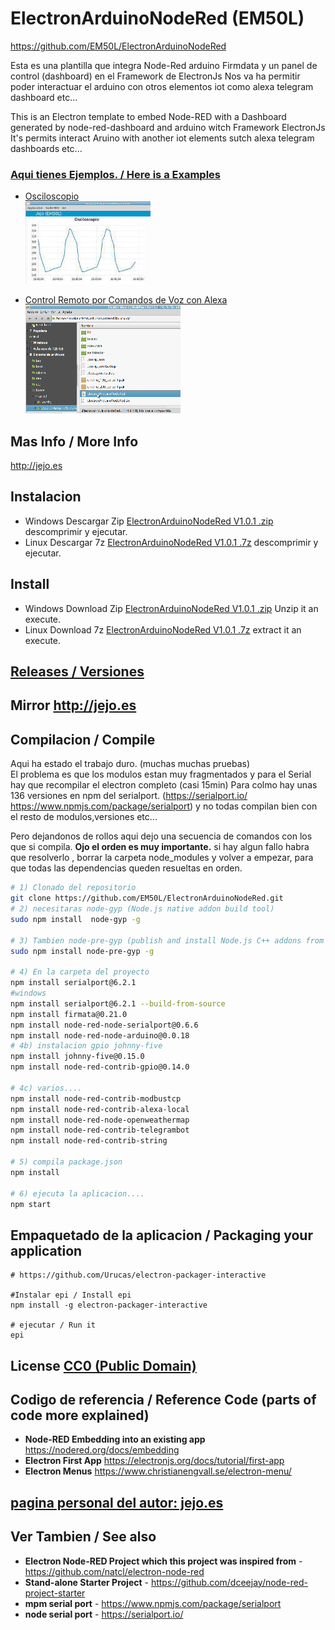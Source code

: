 
# ElectronArduinoNodeRed (EM50L)
https://github.com/EM50L/ElectronArduinoNodeRed

Esta es una plantilla que integra Node-Red arduino Firmdata y un panel de control (dashboard) en el Framework de ElectronJs
Nos va ha permitir poder interactuar el arduino con otros elementos iot como alexa telegram dashboard etc... 

This is an Electron template to embed Node-RED with a Dashboard generated by node-red-dashboard and arduino witch Framework ElectronJs
It's permits interact Aruino with another iot elements sutch alexa telegram dashboards etc... 

### [ Aqui tienes Ejemplos. / Here is a Examples](https://github.com/EM50L/ElectronArduinoNodeRed/tree/master/ejemplos)

* [ Osciloscopio ](https://github.com/EM50L/ElectronArduinoNodeRed/blob/master/ejemplos/Osciloscopio_Arduino/README.md)  
![](./ejemplos/Osciloscopio_Arduino/portada.jpg) 

* [ Control Remoto por Comandos de Voz con Alexa ](https://github.com/EM50L/ElectronArduinoNodeRed/blob/master/ejemplos/alexa1/README.md)  
![](./ejemplos/alexa1/portada.gif) 

## Mas Info / More Info 
http://jejo.es

## Instalacion 
- Windows Descargar Zip [ElectronArduinoNodeRed V1.0.1 .zip](https://github.com/EM50L/ElectronArduinoNodeRed/releases/download/v1.0.1/ElectronArduinoNodeRed-win32-ia32.zip) descomprimir y ejecutar.
- Linux Descargar 7z [ElectronArduinoNodeRed V1.0.1 .7z](https://github.com/EM50L/ElectronArduinoNodeRed/releases/download/v1.0.1/ElectronArduinoNodeRed-linux-x64-v1.0.1.7z) descomprimir y ejecutar.

## Install
- Windows Download Zip [ElectronArduinoNodeRed V1.0.1 .zip](https://github.com/EM50L/ElectronArduinoNodeRed/releases/download/v1.0.1/ElectronArduinoNodeRed-win32-ia32.zip) Unzip it an execute.
- Linux Download 7z [ElectronArduinoNodeRed V1.0.1 .7z](https://github.com/EM50L/ElectronArduinoNodeRed/releases/download/v1.0.1/ElectronArduinoNodeRed-linux-x64-v1.0.1.7z) extract it an execute.

## [Releases / Versiones](https://github.com/EM50L/ElectronArduinoNodeRed/releases/) 
## Mirror http://jejo.es
 
## Compilacion / Compile
Aqui ha estado el trabajo duro. (muchas muchas pruebas)  
El problema es que los modulos estan muy fragmentados y para el Serial hay que recompilar el electron completo (casi 15min) 
Para colmo hay unas 136 versiones en npm del serialport.
 (https://serialport.io/ https://www.npmjs.com/package/serialport)
 y no todas compilan bien con el resto de modulos,versiones etc...
 
 Pero dejandonos de rollos aqui dejo una secuencia de comandos con los que si compila.
 **Ojo el orden es muy importante.** si hay algun fallo habra que resolverlo , borrar la carpeta node_modules y volver a empezar, para que todas las dependencias queden resueltas en orden.
 
```bash
# 1) Clonado del repositorio
git clone https://github.com/EM50L/ElectronArduinoNodeRed.git
# 2) necesitaras node-gyp (Node.js native addon build tool)
sudo npm install  node-gyp -g

# 3) Tambien node-pre-gyp (publish and install Node.js C++ addons from binaries)
sudo npm install node-pre-gyp -g

# 4) En la carpeta del proyecto
npm install serialport@6.2.1
#windows 
npm install serialport@6.2.1 --build-from-source
npm install firmata@0.21.0
npm install node-red-node-serialport@0.6.6
npm install node-red-node-arduino@0.0.18
# 4b) instalacion gpio johnny-five
npm install johnny-five@0.15.0
npm install node-red-contrib-gpio@0.14.0

# 4c) varios....
npm install node-red-contrib-modbustcp
npm install node-red-contrib-alexa-local
npm install node-red-node-openweathermap
npm install node-red-contrib-telegrambot
npm install node-red-contrib-string

# 5) compila package.json
npm install

# 6) ejecuta la aplicacion....
npm start

```

## Empaquetado de la aplicacion / Packaging your application
```
# https://github.com/Urucas/electron-packager-interactive

#Instalar epi / Install epi
npm install -g electron-packager-interactive

# ejecutar / Run it
epi

```

## License [CC0 (Public Domain)](LICENSE.md)

## Codigo de referencia / Reference Code (parts of code more explained)
 - **Node-RED Embedding into an existing app** https://nodered.org/docs/embedding
 - **Electron First App** https://electronjs.org/docs/tutorial/first-app 
 - **Electron Menus** https://www.christianengvall.se/electron-menu/ 
 
 
## [pagina personal del autor: jejo.es](https://jejo.es/categories/node-red/)

## Ver Tambien / See also
 - **Electron Node-RED Project which this project was inspired from** - https://github.com/natcl/electron-node-red
 - **Stand-alone Starter Project** - https://github.com/dceejay/node-red-project-starter
 - **mpm serial port** - https://www.npmjs.com/package/serialport
 - **node serial port** - https://serialport.io/
